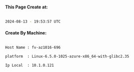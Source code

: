 
   
#### This Page Create at:

```bash

2024-08-13 - 19:53:57 UTC

```

#### Create By Machine:

```bash

Host Name : fv-az1016-696

platform  : Linux-6.5.0-1025-azure-x86_64-with-glibc2.35

Ip Local  : 10.1.0.121

```

